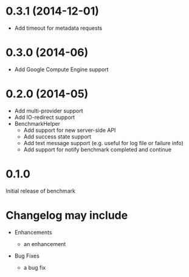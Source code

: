 # 0.3.1 (2014-12-01)

* Add timeout for metadata requests

# 0.3.0 (2014-06)

* Add Google Compute Engine support

# 0.2.0 (2014-05)

* Add multi-provider support
* Add IO-redirect support
* BenchmarkHelper
   * Add support for new server-side API
   * Add success state support
   * Add text message support (e.g. useful for log file or failure info)
   * Add support for notify benchmark completed and continue


# 0.1.0

Initial release of benchmark


# Changelog may include

* Enhancements
  * an enhancement

* Bug Fixes
  * a bug fix
